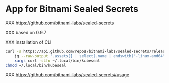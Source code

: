 # App for Bitnami Sealed Secrets

XXX https://github.com/bitnami-labs/sealed-secrets

XXX based on 0.9.7

XXX installation of CLI

```bash
curl -s https://api.github.com/repos/bitnami-labs/sealed-secrets/releases/latest | \
    jq --raw-output '.assets[] | select(.name | endswith("-linux-amd64")) | .browser_download_url' | \
    xargs curl -sLfo ~/.local/bin/kubeseal
chmod ~/.local/bin/kubeseal
```

XXX https://github.com/bitnami-labs/sealed-secrets#usage